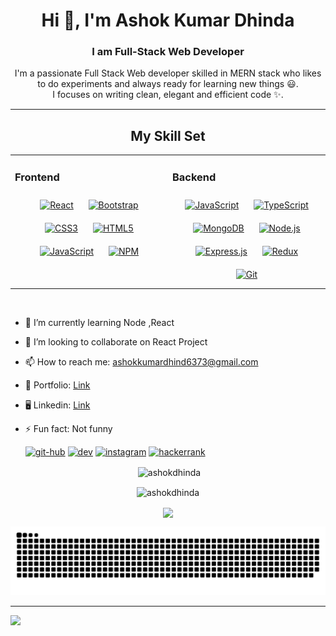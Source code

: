 <h1 align="center">Hi 👋, I'm Ashok Kumar Dhinda</h1>
<h3 align="center">I am Full-Stack Web Developer</h3>
<p align="center">I'm a passionate Full Stack Web developer skilled in MERN stack who likes to do experiments and always ready for learning new things 😃.<br/> I focuses on writing clean, elegant and efficient code ✨.</p>  
<hr/>
<h2 align="center">My Skill Set</h2>
<table align="center"><tr><td valign="top" width="49%">



### Frontend  
<div align="center">  
<a href="https://reactjs.org/" target="_blank"><img style="margin: 10px" src="https://profilinator.rishav.dev/skills-assets/react-original-wordmark.svg" alt="React" height="50" /></a>  
<a href="https://getbootstrap.com/docs/3.4/javascript/" target="_blank"><img style="margin: 10px" src="https://profilinator.rishav.dev/skills-assets/bootstrap-plain.svg" alt="Bootstrap" height="50" /></a>  
<a href="https://www.w3schools.com/css/" target="_blank"><img style="margin: 10px" src="https://profilinator.rishav.dev/skills-assets/css3-original-wordmark.svg" alt="CSS3" height="50" /></a>  
<a href="https://en.wikipedia.org/wiki/HTML5" target="_blank"><img style="margin: 10px" src="https://profilinator.rishav.dev/skills-assets/html5-original-wordmark.svg" alt="HTML5" height="50" /></a>  
<a href="https://www.javascript.com/" target="_blank"><img style="margin: 10px" src="https://profilinator.rishav.dev/skills-assets/javascript-original.svg" alt="JavaScript" height="50" /></a>  
<a href="https://www.npmjs.com/" target="_blank"><img style="margin: 10px" src="https://img.icons8.com/?size=77&id=24895&format=png" alt="NPM" height="50" /></a>  
</div>

</td><td valign="top" width="49%">



### Backend  
<div align="center">   
<a href="https://www.javascript.com/" target="_blank"><img style="margin: 10px" src="https://profilinator.rishav.dev/skills-assets/javascript-original.svg" alt="JavaScript" height="50" /></a>  
<a href="https://www.typescriptlang.org/" target="_blank"><img style="margin: 10px" src="https://profilinator.rishav.dev/skills-assets/typescript-original.svg" alt="TypeScript" height="50" /></a>  
<a href="https://www.mongodb.com/" target="_blank"><img style="margin: 10px" src="https://profilinator.rishav.dev/skills-assets/mongodb-original-wordmark.svg" alt="MongoDB" height="50" /></a>  
<a href="https://nodejs.org/" target="_blank"><img style="margin: 10px" src="https://profilinator.rishav.dev/skills-assets/nodejs-original-wordmark.svg" alt="Node.js" height="50" /></a>  
<a href="https://expressjs.com/" target="_blank"><img style="margin: 10px" src="https://profilinator.rishav.dev/skills-assets/express-original-wordmark.svg" alt="Express.js" height="50" /></a>  
<a href="https://redux.js.org/" target="_blank"><img style="margin: 10px" src="https://profilinator.rishav.dev/skills-assets/redux-original.svg" alt="Redux" height="50" /></a>  
<a href="https://github.com/" target="_blank"><img style="margin: 10px" src="https://profilinator.rishav.dev/skills-assets/git-scm-icon.svg" alt="Git" height="50" /></a>  
</div>
</td></tr></table>  

<br/>    

- 🌱 I’m currently learning Node ,React
- 👯 I’m looking to collaborate on React Project 
- 📫 How to reach me: ashokkumardhind6373@gmail.com
- 👀 Portfolio: <a href="" target="_blank">Link</a>
- 🖥  Linkedin: <a href="https://www.linkedin.com/in/ashok-kumar-dhinda-9892b028a/" target="_blank">Link</a>
- ⚡ Fun fact: Not funny      

  
  [<img src='https://cdn.jsdelivr.net/npm/simple-icons@3.0.1/icons/github.svg' alt='git-hub' height='40'>](https://github.com/ashokdhinda)
  [<img src='https://www.svgrepo.com/show/306328/leetcode.svg' alt='dev' height='40'>](https://leetcode.com/u/T1yVjCkrBE/)
  [<img src='https://cdn.jsdelivr.net/npm/simple-icons@3.0.1/icons/instagram.svg' alt='instagram' height='40'>](https://www.instagram.com/https://www.instagram.com/odiaboys_bengaluru/?locale=it_IT//)
    [<img src='https://cdn.jsdelivr.net/npm/simple-icons@3.0.1/icons/hackerrank.svg' alt='hackerrank' height='40'>](https://www.hackerrank.com/profile/ashokkudhinda143)
  
<p align="center">&nbsp;<img align="center" src="https://github-readme-stats-sigma-five.vercel.app/api?username=ashokdhinda&show_icons=true&count_private=true&theme=react" alt="ashokdhinda" /></p>

<p align="center"><img align="center" src="https://github-readme-streak-stats.herokuapp.com/?user=ashokdhinda&theme=react" alt="ashokdhinda" /></p>
<p align="center"> <img align="center" src="https://github-readme-stats-sigma-five.vercel.app/api/top-langs/?username=ashokdhinda&theme=react&line_height=40"/> </p>
<p align="center">

<img src="https://raw.githubusercontent.com/platane/snk/output/github-contribution-grid-snake-dark.svg" alt="Snake animation" />

 ---
[![](https://visitcount.itsvg.in/api?id=ashokdhinda&icon=0&color=0)](https://visitcount.itsvg.in)
            
